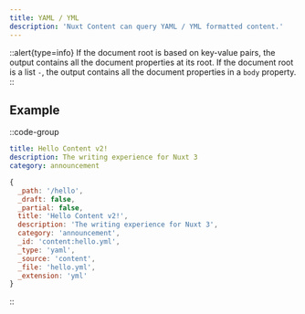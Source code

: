```yaml
---
title: YAML / YML
description: 'Nuxt Content can query YAML / YML formatted content.'
---
```


::alert{type=info}
If the document root is based on key-value pairs, the output contains all the document properties at its root. If the document root is a list `-`, the output contains all the document properties in a `body` property.
::

## Example

::code-group

```yaml [content/hello.yml]
title: Hello Content v2!
description: The writing experience for Nuxt 3
category: announcement
```

```js [Output]
{
  _path: '/hello',
  _draft: false,
  _partial: false,
  title: 'Hello Content v2!',
  description: 'The writing experience for Nuxt 3',
  category: 'announcement',
  _id: 'content:hello.yml',
  _type: 'yaml',
  _source: 'content',
  _file: 'hello.yml',
  _extension: 'yml'
}
```

::
